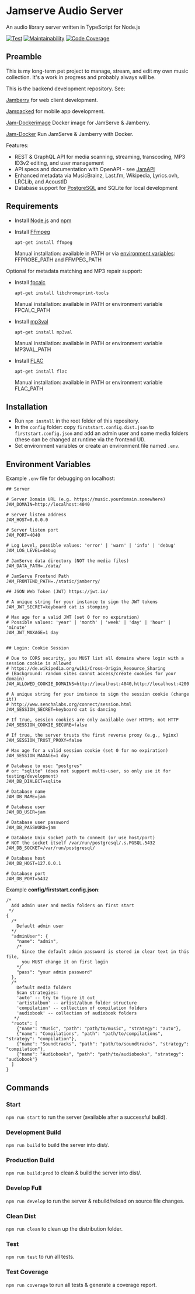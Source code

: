 # Jamserve Audio Server

An audio library server written in TypeScript for Node.js

[![Test](https://github.com/ffalt/jamserve/workflows/test/badge.svg)](https://github.com/ffalt/jamserve/actions?query=workflow%3Atest)
[![Maintainability](https://qlty.sh/gh/ffalt/projects/jamserve/maintainability.svg)](https://qlty.sh/gh/ffalt/projects/jamserve)
[![Code Coverage](https://qlty.sh/gh/ffalt/projects/jamserve/coverage.svg)](https://qlty.sh/gh/ffalt/projects/jamserve)

## Preamble

This is my long-term pet project to manage, stream, and edit my own music collection.
It's a work in progress and probably always will be.

This is the backend development repository. See:

[Jamberry](https://github.com/ffalt/jamberry) for web client development.

[Jampacked](https://github.com/ffalt/jampacked) for mobile app development.

[Jam-Dockerimage](https://github.com/ffalt/jam-dockerimage) Docker image for JamServe & Jamberry.

[Jam-Docker](https://github.com/ffalt/jam-docker) Run JamServe & Jamberry with Docker.

Features:

* REST & GraphQL API for media scanning, streaming, transcoding, MP3 ID3v2 editing, and user management
* API specs and documentation with OpenAPI - see [JamAPI](https://editor.swagger.io/?url=https://raw.githubusercontent.com/ffalt/jamserve/main/specs/jam.openapi.json)
* Enhanced metadata via MusicBrainz, Last.fm, Wikipedia, Lyrics.ovh, LRCLib, and AcoustID
* Database support for [PostgreSQL](https://www.postgresql.org/) and SQLite for local development

## Requirements

* Install [Node.js](https://nodejs.org/) and [npm](https://www.npmjs.com/)

* Install [FFmpeg](https://ffmpeg.org/)

    `apt-get install ffmpeg`

    Manual installation: available in PATH or via [environment variables](https://github.com/fluent-ffmpeg/node-fluent-ffmpeg#ffmpeg-and-ffprobe): FFPROBE_PATH and FFMPEG_PATH

Optional for metadata matching and MP3 repair support:

* Install [fpcalc](https://github.com/acoustid/chromaprint/releases/)

    `apt-get install libchromaprint-tools`

    Manual installation: available in PATH or environment variable FPCALC_PATH

* Install [mp3val](http://mp3val.sourceforge.net/)

    `apt-get install mp3val`

    Manual installation: available in PATH or environment variable MP3VAL_PATH

* Install [FLAC](https://xiph.org/flac/)

    `apt-get install flac`

    Manual installation: available in PATH or environment variable FLAC_PATH

## Installation

* Run `npm install` in the root folder of this repository.
* In the `config` folder:
    copy `firststart.config.dist.json` to `firststart.config.json` and
    add an admin user and some media folders (these can be changed at runtime via the frontend UI).
* Set environment variables or create an environment file named `.env`.

## Environment Variables

Example `.env` file for debugging on localhost:

```dosini
## Server

# Server Domain URL (e.g. https://music.yourdomain.somewhere)
JAM_DOMAIN=http://localhost:4040

# Server listen address
JAM_HOST=0.0.0.0

# Server listen port
JAM_PORT=4040

# Log Level, possible values: 'error' | 'warn' | 'info' | 'debug'
JAM_LOG_LEVEL=debug

# JamServe data directory (NOT the media files)
JAM_DATA_PATH=./data/

# JamServe Frontend Path
JAM_FRONTEND_PATH=./static/jamberry/

## JSON Web Token (JWT) https://jwt.io/

# A unique string for your instance to sign the JWT tokens
JAM_JWT_SECRET=keyboard cat is stomping

# Max age for a valid JWT (set 0 for no expiration)
# Possible values: 'year' | 'month' | 'week' | 'day' | 'hour' | 'minute'
JAM_JWT_MAXAGE=1 day


## Login: Cookie Session

# Due to CORS security, you MUST list all domains where login with a session cookie is allowed
# https://de.wikipedia.org/wiki/Cross-Origin_Resource_Sharing
# (Background: random sites cannot access/create cookies for your domain)
JAM_ALLOWED_COOKIE_DOMAINS=http://localhost:4040,http://localhost:4200

# A unique string for your instance to sign the session cookie (change it!)
# http://www.senchalabs.org/connect/session.html
JAM_SESSION_SECRET=keyboard cat is dancing

# If true, session cookies are only available over HTTPS; not HTTP
JAM_SESSION_COOKIE_SECURE=false

# If true, the server trusts the first reverse proxy (e.g., Nginx)
JAM_SESSION_TRUST_PROXY=false

# Max age for a valid session cookie (set 0 for no expiration)
JAM_SESSION_MAXAGE=1 day

# Database to use: "postgres"
# or: "sqlite" (does not support multi-user, so only use it for testing/development)
JAM_DB_DIALECT=sqlite

# Database name
JAM_DB_NAME=jam

# Database user
JAM_DB_USER=jam

# Database user password
JAM_DB_PASSWORD=jam

# Database Unix socket path to connect (or use host/port)
# NOT the socket itself /var/run/postgresql/.s.PGSQL.5432
JAM_DB_SOCKET=/var/run/postgresql/

# Database host
JAM_DB_HOST=127.0.0.1

# Database port
JAM_DB_PORT=5432

```

Example **config/firststart.config.json**:

```json5
/*
  Add admin user and media folders on first start
 */
{
  /*
    Default admin user
  */
  "adminUser": {
    "name": "admin",
    /*
      Since the default admin password is stored in clear text in this file,
      you MUST change it on first login
    */
    "pass": "your admin password"
  },
  /*
    Default media folders
    Scan strategies:
    'auto' -- try to figure it out
    'artistalbum' -- artist/album folder structure
    'compilation' -- collection of compilation folders
    'audiobook' -- collection of audiobook folders
   */
  "roots": [
    {"name": "Music", "path": "path/to/music", "strategy": "auto"},
    {"name": "Compilations", "path": "path/to/compilations", "strategy": "compilation"},
    {"name": "Soundtracks", "path": "path/to/soundtracks", "strategy": "compilation"},
    {"name": "Audiobooks", "path": "path/to/audiobooks", "strategy": "audiobook"}
  ]
}
```

## Commands

### Start

`npm run start` to run the server (available after a successful build).

### Development Build

`npm run build` to build the server into dist/.

### Production Build

`npm run build:prod` to clean & build the server into dist/.

### Develop Full

`npm run develop` to run the server & rebuild/reload on source file changes.

### Clean Dist

`npm run clean` to clean up the distribution folder.

### Test

`npm run test` to run all tests.

### Test Coverage

`npm run coverage` to run all tests & generate a coverage report.
